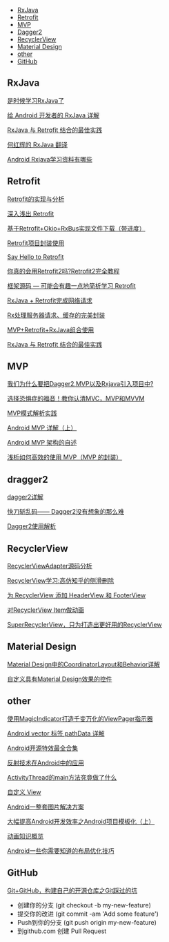 * [RxJava](#RxJava)
* [Retrofit](#Retrofit)
* [MVP](#MVP)
* [Dagger2](#dragger2)
* [RecyclerView](#RecyclerView)
* [Material Design](#MaterialDesign)
* [other](#other)
* [GitHub](#GitHub)

<h2 id="RxJava">RxJava</h2>

[是时候学习RxJava了](http://gold.xitu.io/entry/5761718880dda4005f6fa9d1)

[给 Android 开发者的 RxJava 详解](http://gank.io/post/56e80c2c677659311bed9841)

[RxJava 与 Retrofit 结合的最佳实践](http://gank.io/post/56e80c2c677659311bed9841)

[何红辉的 RxJava 翻译](http://blog.csdn.net/bboyfeiyu/article/details/50509328)

[Android Rxjava学习资料有哪些](https://www.zhihu.com/question/40919273)

<h2 id="Retrofit">Retrofit</h2>

[Retrofit的实现与分析](http://mp.weixin.qq.com/s?__biz=MzA5MzI3NjE2MA==&mid=2650236203&idx=1&sn=54938620ba067eb3d6224dacb9fcaa2e&scene=23&srcid=0630gcUL3BPofLlgFLcLJUU5#rd)

[深入浅出 Retrofit](http://mp.weixin.qq.com/s?__biz=MzA3NTYzODYzMg==&mid=2653577186&idx=1&sn=1a5f6369faeb22b4b68ea39f25020d28&scene=1&srcid=06039K4A2eGkHPxLbKED09Mk)

[基于Retrofit+Okio+RxBus实现文件下载（带进度）](http://mp.weixin.qq.com/s?__biz=MzAxMTI4MTkwNQ==&mid=2650820593&idx=1&sn=6d27d2fc323bd134b4e579de224964fc&scene=23&srcid=0707xvxmjB3ngvPqNJaURCQM#rd)

[Retrofit项目封装使用](http://mp.weixin.qq.com/s?__biz=MzA5MzI3NjE2MA==&mid=2650236538&idx=1&sn=bb4e835342a4f060644fc15557654ac4&scene=23&srcid=0727aTHdd0FmcTxfyLPDzcdk#rd)

[Say Hello to Retrofit](http://mp.weixin.qq.com/s?__biz=MzA5MzI3NjE2MA==&mid=2650237358&idx=1&sn=f71478d5c450f588ed1678752ec36f6b&chksm=886398c1bf1411d7d8ae4369114e6737291d278c8a9225364d2a7f8b29d6c40e0db291f74217&mpshare=1&scene=1&srcid=1025uAKmyZH3dx1CRhpdKhsI#rd)

[你真的会用Retrofit2吗?Retrofit2完全教程](http://mp.weixin.qq.com/s?__biz=MjM5NDkxMTgyNw==&mid=2653058342&idx=1&sn=287c2ec5954b4459677a103929825d75&chksm=bd56561a8a21df0ce0cef2e3b765f9955aef33e9bb64ef0078f09799436ca7130c31b4ddaab2&mpshare=1&scene=23&srcid=1104vqIogm34SyXuKGBwTSqb#rd)

[框架源码 — 可能会有趣一点地简析学习 Retrofit](http://mp.weixin.qq.com/s?__biz=MzAxMTI4MTkwNQ==&mid=2650821050&idx=1&sn=148e199641683ad91d61bde6ee7113c5&mpshare=1&scene=23&srcid=1106Eu9HnBZvr70elAmN9Ow4#rd)

[RxJava + Retrofit完成网络请求](http://mp.weixin.qq.com/s?__biz=MzAxMTI4MTkwNQ==&mid=2650820734&idx=1&sn=102248144c5e7c51ce96dd5d98dd6482&scene=23&srcid=0801CSewwdZmewp9AqHk85qI#rd)

[Rx处理服务器请求、缓存的完美封装](http://mp.weixin.qq.com/s?__biz=MzAxMTI4MTkwNQ==&mid=2650820845&idx=1&sn=9b8b1c3982e3ed21d78434687a52df5a&mpshare=1&scene=23&srcid=1106vnLfaCMScNOchBBbkZcw#rd)

[MVP+Retrofit+RxJava组合使用](http://mp.weixin.qq.com/s?__biz=MzA5MzI3NjE2MA==&mid=2650236866&idx=1&sn=da666831f67303eeb7a57c1591204b43&mpshare=1&scene=23&srcid=1106LaMrkMc2DLI8R5GwMA6G#rd)

[RxJava 与 Retrofit 结合的最佳实践](http://gank.io/post/56e80c2c677659311bed9841)

<h2 id="MVP">MVP</h2>

[我们为什么要把Dagger2,MVP以及Rxjava引入项目中?](http://www.jianshu.com/p/91c2bb8e6369)

[选择恐惧症的福音！教你认清MVC，MVP和MVVM](http://zjutkz.net/2016/04/13/%E9%80%89%E6%8B%A9%E6%81%90%E6%83%A7%E7%97%87%E7%9A%84%E7%A6%8F%E9%9F%B3%EF%BC%81%E6%95%99%E4%BD%A0%E8%AE%A4%E6%B8%85MVC%EF%BC%8CMVP%E5%92%8CMVVM/)

[MVP模式解析实践](http://mp.weixin.qq.com/s?__biz=MzA5MzI3NjE2MA==&mid=2650236921&idx=1&sn=4b2826b600a26b1cd3349ac91593b361&mpshare=1&scene=23&srcid=1106VEFIHWPtsw268y5DFQwb#rd)

[Android MVP 详解（上）](http://www.jianshu.com/p/9a6845b26856)

[Android MVP 架构的自述](http://mp.weixin.qq.com/s?__biz=MzAxMTI4MTkwNQ==&mid=2650820112&idx=1&sn=43de333c4c9d274a4c66f4b021d5b2e2&scene=21#wechat_redirect)

[浅析如何高效的使用 MVP（MVP 的封装）](http://blog.csdn.net/dantestones/article/details/51445208)

<h2 id="dragger2">dragger2</h2>

[dagger2详解](http://mp.weixin.qq.com/s?__biz=MzAxMTI4MTkwNQ==&mid=2650820566&idx=1&sn=3575d671c7e071541a846f9074c0090a&scene=23&srcid=0630RFaG61HMguYwsS5pjfXg#rd)

[快刀斩乱码—— Dagger2没有想象的那么难](http://www.jianshu.com/p/47c7306b2994)

[Dagger2使用解析](http://mp.weixin.qq.com/s?__biz=MzA5MzI3NjE2MA==&mid=2650237441&idx=1&sn=1a3bf5e2dfac49c94aba04bbea5c75a8&chksm=88639b6ebf141278984e906a4e973086f2a79bc433555883419a28c79899caade4a9be1e5184&mpshare=1&scene=23&srcid=1106ANLXTlSvmlkDinWQAsqp#rd)

<h2 id="RecyclerView">RecyclerView</h2>

[RecyclerViewAdapter源码分析](http://mp.weixin.qq.com/s?__biz=MzA5MzI3NjE2MA==&mid=2650236255&idx=1&sn=a000b458ba0c5d9a6b76394b71d66cde&scene=23&srcid=0630e1tS5HhxZziOv6mEmOV6#rd](http://mp.weixin.qq.com/s?__biz=MzA5MzI3NjE2MA==&mid=2650236255&idx=1&sn=a000b458ba0c5d9a6b76394b71d66cde&scene=23&srcid=0630e1tS5HhxZziOv6mEmOV6#rd))

[RecyclerView学习:高仿知乎的侧滑删除](http://mp.weixin.qq.com/s?__biz=MzAxMTI4MTkwNQ==&mid=2650820534&idx=1&sn=e3733b49c2f20178e046ed29ccaf6742&scene=23&srcid=0630IUcnLdW0KO25lyY0JCqj#rd](http://mp.weixin.qq.com/s?__biz=MzAxMTI4MTkwNQ==&mid=2650820534&idx=1&sn=e3733b49c2f20178e046ed29ccaf6742&scene=23&srcid=0630IUcnLdW0KO25lyY0JCqj#rd))

[为 RecyclerView 添加 HeaderView 和 FooterView](http://mp.weixin.qq.com/s?__biz=MzAxMTI4MTkwNQ==&mid=2650820611&idx=1&sn=677c432db858de439d7aedbac454ac67&scene=23&srcid=0709j7PXmlh5sVjeHMbe8N1A#rd)

[对RecyclerView Item做动画](http://mp.weixin.qq.com/s?__biz=MzAxMTI4MTkwNQ==&mid=2650820629&idx=1&sn=dafee7298419df6c9161368db7f7198d&scene=23&srcid=0715UkaVTIEaNGAeSJJUivTa#rd)

[SuperRecyclerView，只为打造出更好用的RecyclerView](http://mp.weixin.qq.com/s?__biz=MzA5MzI3NjE2MA==&mid=2650236424&idx=1&sn=3f70ba16b7cc4c2301a128eb743598ae&scene=23&srcid=0715aZ5wa4ItOE3ZQSZu00fM#rd)

<h2 id="MaterialDesign">Material Design</h2>

[Material Design中的CoordinatorLayout和Behavior详解](http://mp.weixin.qq.com/s?__biz=MzA5MzI3NjE2MA==&mid=2650237142&idx=1&sn=7470950e38945c5afb573e3ce7469bb6&chksm=886399b9bf1410afaf3a688bb3b4e0051ed2cd7aca72b6ca447fd0b0fa5844132364b37a83ba&mpshare=1&scene=23&srcid=1106pl3opF971NuN7EOi2ioY#rd)

[自定义具有Material Design效果的控件](http://mp.weixin.qq.com/s?__biz=MzA5MzI3NjE2MA==&mid=2650237671&idx=1&sn=90a04010cd83fcda336990a483a89271&chksm=88639b88bf14129ef3af89059ba75bd332ec988f238fff50bfc25055858347dcd92dc91b13b3&mpshare=1&scene=23&srcid=1111kzCZ7ubF6J6jfAOZpa26#rd)

<h2 id="other">other</h2>

[使用MagicIndicator打造千变万化的ViewPager指示器](http://mp.weixin.qq.com/s?__biz=MzAxMTI4MTkwNQ==&mid=2650820592&idx=1&sn=48d127c83b66c2d8d7d269112800cef2&scene=23&srcid=0707SUXIR75uC6Fo6iKmYlu5#rd)

[Android vector 标签 pathData 详解](http://mp.weixin.qq.com/s?__biz=MzAxMTI4MTkwNQ==&mid=2650820507&idx=1&sn=ac40b8a6c6a5a4c1ee195337ef9790c2&scene=23&srcid=0630H80wRYeBIdpLXtq1q7jG#rd](http://mp.weixin.qq.com/s?__biz=MzAxMTI4MTkwNQ==&mid=2650820507&idx=1&sn=ac40b8a6c6a5a4c1ee195337ef9790c2&scene=23&srcid=0630H80wRYeBIdpLXtq1q7jG#rd))

[Android开源特效最全合集](http://mp.weixin.qq.com/s?__biz=MzA5MzI3NjE2MA==&mid=2650236349&idx=1&sn=f4f54e0b4c942ccc8775b98617cfa587&scene=23&srcid=0707fzeSAzI8OVTZVK95PqHu#rd)

[反射技术在Android中的应用](http://mp.weixin.qq.com/s?__biz=MzA5MzI3NjE2MA==&mid=2650236432&idx=1&sn=1da63ff74cb6082ffe3df5f344f9f5f1&scene=23&srcid=0715kJ3Hr07CwzR4j62XNfn3#rd)

[ActivityThread的main方法究竟做了什么](http://mp.weixin.qq.com/s?__biz=MzA5MzI3NjE2MA==&mid=2650236605&idx=1&sn=8bb032c27042358d98cab37bbb26a48f&scene=23&srcid=0802KnVP3dbUlnoGenDzva8u#rd)

[自定义 View](http://mp.weixin.qq.com/s?__biz=MzAxMTI4MTkwNQ==&mid=2650820842&idx=1&sn=864fc8fc4cf64cd9ec4ca3a26cf2c76a&scene=23&srcid=0809d4wWncxn4mLvscaLq1ZU#rd)

[Android一整套图片解决方案](http://mp.weixin.qq.com/s?__biz=MzAxMTI4MTkwNQ==&mid=2650820998&idx=1&sn=c9670674dcfb71a24521e898776f234e&scene=1&srcid=09067A68zfcPscJ37MwuYfo5#rd)

[大幅提高Android开发效率之Android项目模板化（上）](http://mp.weixin.qq.com/s?__biz=MzI4NTQ2OTI4MA==&mid=2247483665&idx=1&sn=50f5232d29c9754c75e231fbb1632e85&chksm=ebeafe1edc9d77088f847d811dc7b95b69559c5f3928983924ea5fb6ed9029cf3b570985b541&mpshare=1&scene=23&srcid=1108QHJ4l7ak3RdYyTvoz08I#rd)

[动画知识概览](https://zhuanlan.zhihu.com/p/22395869)

[Android一些你需要知道的布局优化技巧](http://mp.weixin.qq.com/s?__biz=MzAxMTI4MTkwNQ==&mid=2650821434&idx=1&sn=dd404347eb5f953f7a5737a31ae864e8&chksm=80b787a4b7c00eb297a81316483f2fe5b90a598ddb0c18840f758a8b35384872a552e3a57758&mpshare=1&scene=23&srcid=1108HHgnwwkwlESQ9NSUm7im#rd)

<h2 id="GitHub">GitHub</h2>

[Git+GitHub，构建自己的开源仓库之Git踩过的坑](http://www.jianshu.com/p/31c9e0af7aa0?utm_campaign=haruki&utm_content=note&utm_medium=reader_share&utm_source=qq)

- 创建你的分支 (git checkout -b my-new-feature)
- 提交你的改进 (git commit -am 'Add some feature')
- Push到你的分支 (git push origin my-new-feature)
- 到github.com 创建 Pull Request

